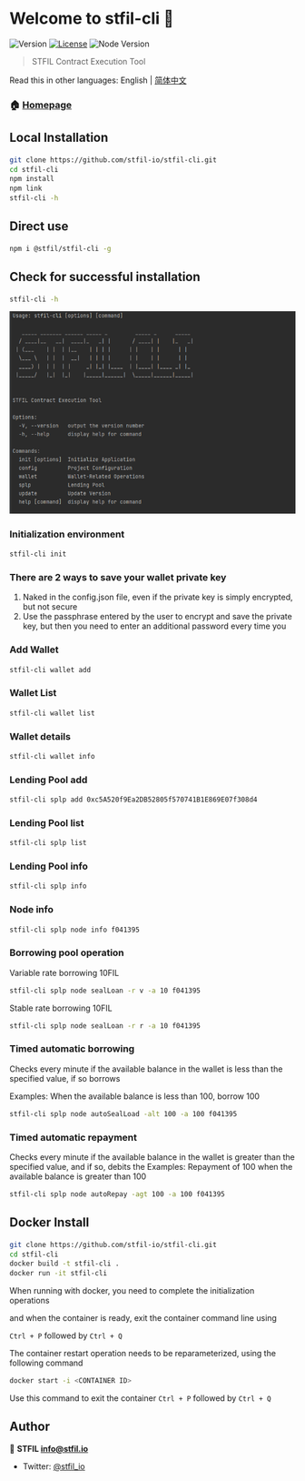 # Welcome to stfil-cli 👋
![Version](https://img.shields.io/badge/version-1.2.1-blue.svg?cacheSeconds=2592000)
[![License](https://img.shields.io/badge/License-Apache%202.0-blue.svg)](https://opensource.org/licenses/Apache-2.0)
![Node Version](https://img.shields.io/badge/node->=16.0.0-brightgreen)

> STFIL Contract Execution Tool

Read this in other languages: English | [简体中文](./README_ZH-CN.md)

### 🏠 [Homepage](https://stfil.io)

## Local Installation

```sh
git clone https://github.com/stfil-io/stfil-cli.git
cd stfil-cli
npm install
npm link
stfil-cli -h
```

## Direct use

```sh
npm i @stfil/stfil-cli -g
```
## Check for successful installation
```sh
stfil-cli -h
```

![img.png](img.png)

### Initialization environment
```sh
stfil-cli init
```

### There are 2 ways to save your wallet private key
1. Naked in the config.json file, even if the private key is simply encrypted, but not secure
2. Use the passphrase entered by the user to encrypt and save the private key, but then you need to enter an additional password every time you


### Add Wallet
```sh
stfil-cli wallet add
```
### Wallet List
```sh
stfil-cli wallet list
```
### Wallet details
```sh
stfil-cli wallet info
```

### Lending Pool add
```sh
stfil-cli splp add 0xc5A520f9Ea2DB52805f570741B1E869E07f308d4
```

### Lending Pool list
```sh
stfil-cli splp list
```

### Lending Pool info
```sh
stfil-cli splp info
```

### Node info
```sh
stfil-cli splp node info f041395
```

### Borrowing pool operation
Variable rate borrowing 10FIL
```sh
stfil-cli splp node sealLoan -r v -a 10 f041395 
```
Stable rate borrowing 10FIL
```sh
stfil-cli splp node sealLoan -r r -a 10 f041395 
```

### Timed automatic borrowing

Checks every minute if the available balance in the wallet is less than the specified value, if so borrows

Examples:
When the available balance is less than 100, borrow 100

```sh
stfil-cli splp node autoSealLoad -alt 100 -a 100 f041395
```

### Timed automatic repayment

Checks every minute if the available balance in the wallet is greater than the specified value, and if so, debits the
Examples:
Repayment of 100 when the available balance is greater than 100

```sh
stfil-cli splp node autoRepay -agt 100 -a 100 f041395
```


## Docker Install

```sh
git clone https://github.com/stfil-io/stfil-cli.git
cd stfil-cli
docker build -t stfil-cli .
docker run -it stfil-cli
```
When running with docker, you need to complete the initialization operations

and when the container is ready, exit the container command line using 

`Ctrl + P` followed by  `Ctrl + Q`

The container restart operation needs to be reparameterized, using the following command

```sh
docker start -i <CONTAINER ID>
```

Use this command to exit the container
`Ctrl + P` followed by  `Ctrl + Q`

## Author

👤 **STFIL <info@stfil.io>**

* Twitter: [@stfil\_io](https://twitter.com/stfil\_io)
